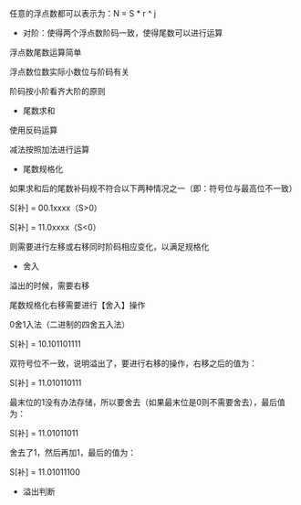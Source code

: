 任意的浮点数都可以表示为：N = S * r ^ j

- 对阶：使得两个浮点数阶码一致，使得尾数可以进行运算

浮点数尾数运算简单

浮点数位数实际小数位与阶码有关

阶码按小阶看齐大阶的原则

- 尾数求和

使用反码运算

减法按照加法进行运算

- 尾数规格化

如果求和后的尾数补码规不符合以下两种情况之一（即：符号位与最高位不一致）

S[补] = 00.1xxxx（S>0）

S[补] = 11.0xxxx（S<0）

则需要进行左移或右移同时阶码相应变化，以满足规格化

- 舍入

溢出的时候，需要右移

尾数规格化右移需要进行【舍入】操作

0舍1入法（二进制的四舍五入法）

S[补] = 10.101101111

双符号位不一致，说明溢出了，要进行右移的操作，右移之后的值为：

S[补] = 11.010110111

最末位的1没有办法存储，所以要舍去（如果最末位是0则不需要舍去），最后值为：

S[补] = 11.01011011

舍去了1，然后再加1，最后的值为：

S[补] = 11.01011100

- 溢出判断